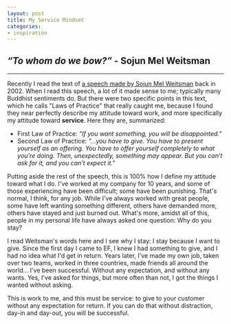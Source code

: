 ```yaml
---
layout: post
title: My Service Mindset
categories:
- inspiration
---
```


## *“To whom do we bow?”* - Sojun Mel Weitsman

---

Recently I read the text of [a speech made by Sojun Mel Weitsman](http://www.chzc.org/mel21.htm) back in 2002. When I read this speech, a lot of it made sense to me; typically many Buddhist sentiments do. But there were two specific points in this text, which he calls "Laws of Practice" that really caught me, because I found they near perfectly describe my attitude toward work, and more specifically my attitude toward **service**. Here they are, summarized:

- First Law of Practice: *"If you want something, you will be disappointed."*
- Second Law of Practice: *"...you have to give. You have to present yourself as an offering. You have to offer yourself completely to what you’re doing. Then, unexpectedly, something may appear. But you can’t ask for it, and you can’t expect it."*

Putting aside the rest of the speech, this is 100% how I define my attitude toward what I do. I've worked at my company for 10 years, and some of those experiencing have been difficult; some have been punishing. That's normal, I think, for any job. While I've always worked with great people, some have left wanting something different, others have demanded more, others have stayed and just burned out. What's more, amidst all of this, people in my personal life have always asked one question: Why do you stay?

I read Weitsman's words here and I see why I stay: I stay because I want to give. Since the first day I came to EF, I knew I had something to give, and I had no idea what I'd get in return. Years later, I've made my own job, taken over two teams, worked in three countries, made friends all around the world... I've been successful. Without any expectation, and without any wants. Yes, I've asked for things, but more often than not, I got the things I wanted without asking.

This is work to me, and this must be service: to give to your customer without any expectation for return. If you can do that without distraction, day-in and day-out, you will be successful.
